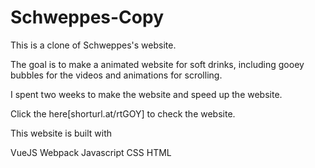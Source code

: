 # Schweppes-Copy

This is a clone of Schweppes's website.

The goal is to make a animated website for soft drinks, including gooey bubbles for the videos and animations for scrolling.

I spent two weeks to make the website and speed up the website.

Click the here[shorturl.at/rtGOY] to check the website.

This website is built with

VueJS
Webpack
Javascript
CSS 
HTML
